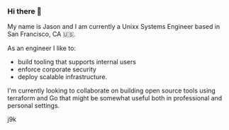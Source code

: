 ### Hi there 👋

My name is Jason and I am currently a Unixx Systems Engineer based in San Francisco, CA 🇺🇸. 

As an engineer I like to:

* build tooling that supports internal users
* enforce corporate security
* deploy scalable infrastructure.

I'm currently looking to collaborate on building open source tools using terraform and Go that might be somewhat useful both in professional and personal settings.

j9k

<!--
**pknomad/pknomad** is a ✨ _special_ ✨ repository because its `README.md` (this file) appears on your GitHub profile.

Here are some ideas to get you started:

- 🔭 I’m currently working on ...
- 🌱 I’m currently learning ...
- 👯 I’m looking to collaborate on ...
- 🤔 I’m looking for help with ...
- 💬 Ask me about ...
- 📫 How to reach me: ...
- 😄 Pronouns: ...
- ⚡ Fun fact: ...
-->
